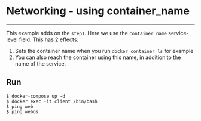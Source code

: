 # Networking - using container_name
---

This example adds on the `step1`. Here we use the `container_name` service-level field.
This has 2 effects:
1. Sets the container name when you run `docker container ls` for example
2. You can also reach the container using this name, in addition to the name of the service.


## Run
```
$ docker-compose up -d
$ docker exec -it client /bin/bash
$ ping web
$ ping webos
```
